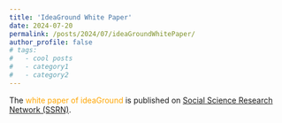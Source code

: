 ```yaml
---
title: 'IdeaGround White Paper'
date: 2024-07-20
permalink: /posts/2024/07/ideaGroundWhitePaper/
author_profile: false
# tags:
#   - cool posts
#   - category1
#   - category2
---
```


The <span style="color:orange">white paper of ideaGround</span> is published on [Social Science Research Network (SSRN)](https://papers.ssrn.com/sol3/papers.cfm?abstract_id=4900702).
